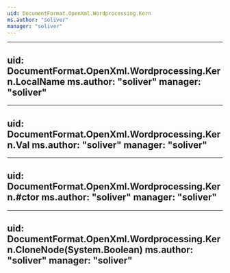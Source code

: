 ```yaml
---
uid: DocumentFormat.OpenXml.Wordprocessing.Kern
ms.author: "soliver"
manager: "soliver"
---
```


---
uid: DocumentFormat.OpenXml.Wordprocessing.Kern.LocalName
ms.author: "soliver"
manager: "soliver"
---

---
uid: DocumentFormat.OpenXml.Wordprocessing.Kern.Val
ms.author: "soliver"
manager: "soliver"
---

---
uid: DocumentFormat.OpenXml.Wordprocessing.Kern.#ctor
ms.author: "soliver"
manager: "soliver"
---

---
uid: DocumentFormat.OpenXml.Wordprocessing.Kern.CloneNode(System.Boolean)
ms.author: "soliver"
manager: "soliver"
---
